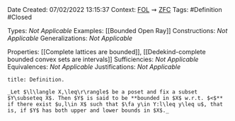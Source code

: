 <br />
<br />

Date Created: 07/02/2022 13:15:37
Context: [$\textrm{FOL}$](obsidian://open?file=First%20Order%20Logic)$\,\,\rightsquigarrow\,\,$[$\textrm{ZFC}$](obsidian://open?file=Zermelo-Fraenkel%20Set%20Theory%20with%20Choice)
Tags: #Definition #Closed 

Types: _Not Applicable_
Examples: [[Bounded Open Ray]]
Constructions: _Not Applicable_
Generalizations: _Not Applicable_

Properties: [[Complete lattices are bounded]], [[Dedekind-complete bounded convex sets are intervals]]
Sufficiencies: _Not Applicable_
Equivalences: _Not Applicable_
Justifications: _Not Applicable_

``` ad-Definition
title: Definition.

_Let $\l\langle X,\leq\r\rangle$ be a poset and fix a subset $Y\subseteq X$. Then $Y$ is said to be **bounded in $X$ w.r.t. $<$** if there exist $u,l\in X$ such that $\fa y\in Y:l\leq y\leq u$, that is, if $Y$ has both upper and lower bounds in $X$._

```

